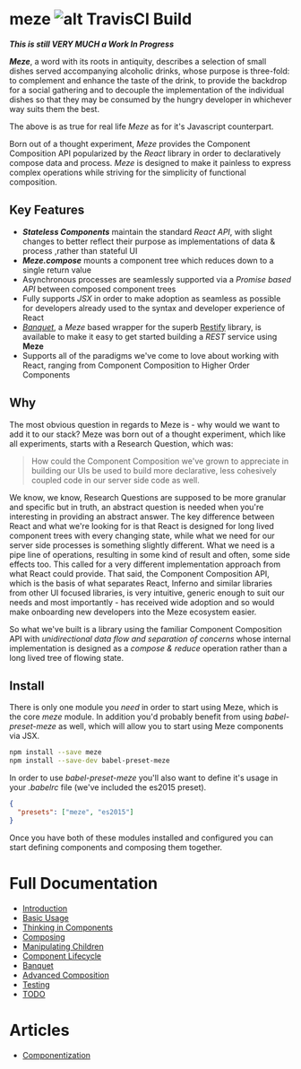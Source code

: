 # meze ![alt TravisCI Build](https://travis-ci.org/gmmorris/meze.svg?branch=master)

***This is still VERY MUCH a Work In Progress***

***Meze***, a word with its roots in antiquity, describes a selection of small dishes served accompanying alcoholic drinks, whose purpose is three-fold: to complement and enhance the taste of the drink, to provide the backdrop for a social gathering and to decouple the implementation of the individual dishes so that they may be consumed by the hungry developer in whichever way suits them the best.

The above is as true for real life *Meze* as for it's Javascript counterpart.

Born out of a thought experiment, *Meze* provides the Component Composition API popularized by the *React* library in order to declaratively compose data and process. *Meze* is designed to make it painless to express complex operations while striving for the simplicity of functional composition.

## Key Features
* ***Stateless Components*** maintain the standard *React API*, with slight changes to better reflect their purpose as implementations of data & process ,rather than stateful UI
* ***Meze.compose*** mounts a component tree which reduces down to a single return value
* Asynchronous processes are seamlessly supported via a *Promise based API* between composed component trees
* Fully supports *JSX* in order to make adoption as seamless as possible for developers already used to the syntax and developer experience of React
* [*Banquet*](https://github.com/gmmorris/meze/tree/master/packages/banquet), a *Meze* based wrapper for the superb [Restify](http://restify.com/) library, is available to make it easy to get started building a *REST* service using **Meze**
* Supports all of the paradigms we've come to love about working with React, ranging from Component Composition to Higher Order Components

## Why
The most obvious question in regards to Meze is - why would we want to add it to our stack?
Meze was born out of a thought experiment, which like all experiments, starts with a Research Question, which was:

> How could the Component Composition we've grown to appreciate in building our UIs be used to build more declarative, less cohesively coupled code in our server side code as well.

We know, we know, Research Questions are supposed to be more granular and specific but in truth, an abstract question is needed when you're interesting in providing an abstract answer.
The key difference between React and what we're looking for is that React is designed for long lived component trees with every changing state, while what we need for our server side processes is something slightly different.
What we need is a pipe line of operations, resulting in some kind of result and often, some side effects too. This called for a very different implementation approach from what React could provide.
That said, the Component Composition API, which is the basis of what separates React, Inferno and similar libraries from other UI focused libraries, is very intuitive, generic enough to suit our needs and most importantly - has received wide adoption and so would make onboarding new developers into the Meze ecosystem easier.

So what we've built is a library using the familiar Component Composition API with *unidirectional data flow and separation of concerns* whose internal implementation is designed as a *compose & reduce* operation rather than a long lived tree of flowing state.

## Install
There is only one module you *need* in order to start using Meze, which is the core *meze* module. In addition you'd probably benefit from using *babel-preset-meze* as well, which will allow you to start using Meze components via JSX.

```sh
npm install --save meze
npm install --save-dev babel-preset-meze
```

In order to use *babel-preset-meze* you'll also want to define it's usage in your *.babelrc* file (we've included the es2015 preset).
```json
{
  "presets": ["meze", "es2015"]
}
```

Once you have both of these modules installed and configured you can start defining components and composing them together.

# Full Documentation

* [Introduction](docs/installation.md)
* [Basic Usage](docs/usage.md)
* [Thinking in Components](docs/thinking_in_components.md)
* [Composing](docs/composing.md)
* [Manipulating Children](docs/manipulating_children.md)
* [Component Lifecycle](docs/component_lifecycle.md)
* [Banquet](docs/banquet.md)
* [Advanced Composition](docs/advanced_composition.md)
* [Testing](docs/testing.md)
* [TODO](docs/todo.md)

# Articles
* [Componentization](docs/componentization.md)


